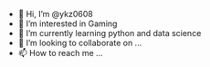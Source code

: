 - 👋 Hi, I’m @ykz0608
- 👀 I’m interested in Gaming
- 🌱 I’m currently learning python and data science
- 💞️ I’m looking to collaborate on ...
- 📫 How to reach me ...

<!---
ykz0608/ykz0608 is a ✨ special ✨ repository because its `README.md` (this file) appears on your GitHub profile.
You can click the Preview link to take a look at your changes.
--->
